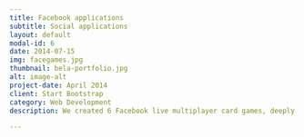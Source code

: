 ```yaml
---
title: Facebook applications
subtitle: Social applications
layout: default
modal-id: 6
date: 2014-07-15
img: facegames.jpg
thumbnail: bela-portfolio.jpg
alt: image-alt
project-date: April 2014
client: Start Bootstrap
category: Web Development
description: We created 6 Facebook live multiplayer card games, deeply integrated withing Facebook api. They are among most popular games on Facebook withing ex Yugoslavian user base.

---
```

